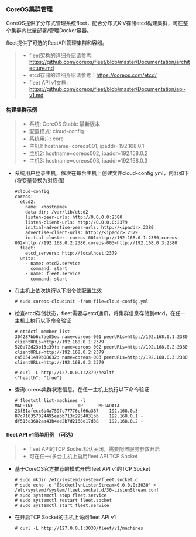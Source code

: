 ### CoreOS集群管理

CoreOS提供了分布式管理系统fleet，配合分布式K-V存储etcd构建集群，可在整个集群内批量部署/管理Docker容器。

fleet提供了可选的RestAPI管理集群和容器。

 > - fleet架构的详细介绍请参考: https://github.com/coreos/fleet/blob/master/Documentation/architecture.md
 > - etcd存储的详细介绍请参考：https://coreos.com/etcd/
 > - fleet API v1文档: https://github.com/coreos/fleet/blob/master/Documentation/api-v1.md
 
#### 构建集群示例

 > - 系统: CoreOS Stable 最新版本
 > - 配置模式: cloud-config
 > - 系统用户: core
 > - 主机1: hostname=coreos001, ipaddr=192.168.0.1
 > - 主机2: hostname=coreos002, ipaddr=192.168.0.2
 > - 主机3: hostname=coreos003, ipaddr=192.168.0.3
 
  * 系统用户登录主机，依次在每台主机上创建文件cloud-config.yml，内容如下 (将变量替换为对应值)
 
        #cloud-config
        coreos:
          etcd2:
            name: <hostname>
            data-dir: /var/lib/etcd2
            listen-peer-urls: http://0.0.0.0:2380
            listen-client-urls: http://0.0.0.0:2379
            initial-advertise-peer-urls: http://<ipaddr>:2380
            advertise-client-urls: http://<ipaddr>:2379
            initial-cluster: coreos-001=http://192.168.0.1:2380,coreos-002=http://192.168.0.2:2380,coreos-003=http://192.168.0.3:2380
          fleet:
            etcd_servers: http://localhost:2379
          units:
            - name: etcd2.service
              command: start
            - name: fleet.service
              command: start
              
  * 在主机上依次执行以下指令使配置生效
  
        # sudo coreos-cloudinit -from-file=cloud-config.yml
        
  * 检查etcd存储状态，fleet需要与etcd通讯，将集群信息存储到etcd，在任一主机上执行以下命令验证
  
        # etcdctl member list
        304287bb6c7ae05e: name=coreos-001 peerURLs=http://192.168.0.1:2380 clientURLs=http://192.168.0.1:2379
        520a72d23b13c39f: name=coreos-002 peerURLs=http://192.168.0.2:2380 clientURLs=http://192.168.0.2:2379
        ca50541499b08632: name=coreos-003 peerURLs=http://192.168.0.3:2380 clientURLs=http://192.168.0.3:2379

        # curl -L http://127.0.0.1:2379/health
        {"health": "true"}

  * 查询coreos集群状态信息，在任一主机上执行以下命令验证

        # fleetctl list-machines -l
        MACHINE					IP		METADATA
        23f81afecc6b4a7597c77776cf66a387	192.168.0.3	-
        87c716357024495eabb713c2954031bb	192.168.0.1	-
        df515c3682aa43b4ae2b7d2168e17d38	192.168.0.2	-
 
#### fleet API v1简单用例 （可选）
  > - fleet API的TCP Socket默认关闭，需要配置服务参数开启
  > - 可在任一/多台主机上启用fleet API TCP Socket
  
  * 基于CoreOS官方推荐的模式开启fleet API v1的TCP Socket
      
        # sudo mkdir /etc/systemd/system/fleet.socket.d
        # sudo echo -e "[Socket]\nListenStream=0.0.0.0:3030" > /etc/systemd/system/fleet.socket.d/30-ListenStream.conf
        # sudo systemctl stop fleet.service
        # sudo systemctl restart fleet.socket
        # sudo systemctl start fleet.service

  * 在开启TCP Socket的主机上访问fleet APi v1
  
        # curl -L http://127.0.0.1:3030/fleet/v1/machines
